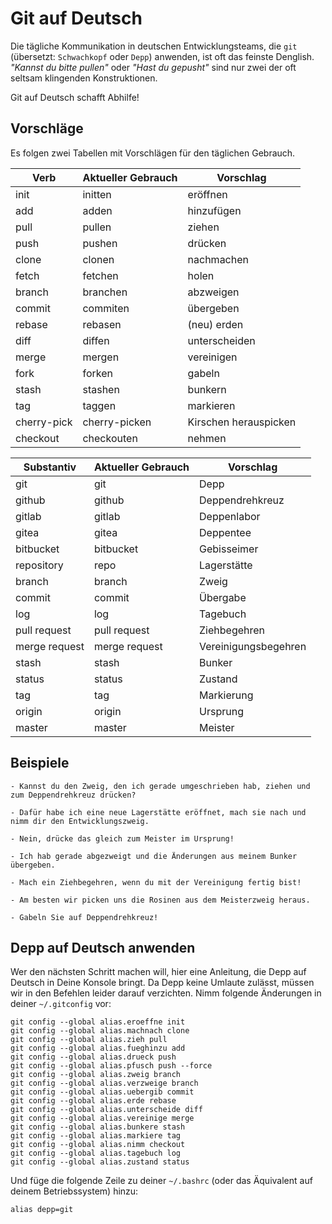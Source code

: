 # Git auf Deutsch

Die tägliche Kommunikation in deutschen Entwicklungsteams, die `git`
(übersetzt: `Schwachkopf` oder `Depp`) anwenden, ist oft das feinste Denglish.
_"Kannst du bitte pullen"_ oder _"Hast du gepusht"_ sind nur zwei
der oft seltsam klingenden Konstruktionen.

Git auf Deutsch schafft Abhilfe!

## Vorschläge

Es folgen zwei Tabellen mit Vorschlägen für den täglichen Gebrauch.

| Verb        | Aktueller Gebrauch | Vorschlag             |
|-------------|--------------------|-----------------------|
| init        | initten            | eröffnen              |
| add         | adden              | hinzufügen            |
| pull        | pullen             | ziehen                |
| push        | pushen             | drücken               |
| clone       | clonen             | nachmachen            |
| fetch       | fetchen            | holen                 |
| branch      | branchen           | abzweigen             |
| commit      | commiten           | übergeben             |
| rebase      | rebasen            | (neu) erden           |
| diff        | diffen             | unterscheiden         |
| merge       | mergen             | vereinigen            |
| fork        | forken             | gabeln                |
| stash       | stashen            | bunkern               |
| tag         | taggen             | markieren             |
| cherry-pick | cherry-picken      | Kirschen herauspicken  |
| checkout    | checkouten         | nehmen                |

| Substantiv    | Aktueller Gebrauch | Vorschlag            |
|---------------|--------------------|----------------------|
| git           | git                | Depp                 |
| github        | github             | Deppendrehkreuz      |
| gitlab        | gitlab             | Deppenlabor          |
| gitea         | gitea              | Deppentee                
| bitbucket     | bitbucket          | Gebisseimer          |
| repository    | repo               | Lagerstätte          |
| branch        | branch             | Zweig                |
| commit        | commit             | Übergabe             |
| log           | log                | Tagebuch             |
| pull request  | pull request       | Ziehbegehren         |
| merge request | merge request      | Vereinigungsbegehren |
| stash         | stash              | Bunker               |
| status        | status             | Zustand              |
| tag           | tag                | Markierung           |
| origin        | origin             | Ursprung             |
| master        | master             | Meister              |

## Beispiele

    - Kannst du den Zweig, den ich gerade umgeschrieben hab, ziehen und zum Deppendrehkreuz drücken?

    - Dafür habe ich eine neue Lagerstätte eröffnet, mach sie nach und nimm dir den Entwicklungszweig.

    - Nein, drücke das gleich zum Meister im Ursprung!

    - Ich hab gerade abgezweigt und die Änderungen aus meinem Bunker übergeben.

    - Mach ein Ziehbegehren, wenn du mit der Vereinigung fertig bist!

    - Am besten wir picken uns die Rosinen aus dem Meisterzweig heraus.

    - Gabeln Sie auf Deppendrehkreuz!

## Depp auf Deutsch anwenden

Wer den nächsten Schritt machen will, hier eine Anleitung, die Depp auf Deutsch in Deine Konsole bringt. Da Depp keine Umlaute zulässt, müssen wir in den Befehlen leider darauf verzichten. Nimm folgende Änderungen in deiner `~/.gitconfig` vor:

    git config --global alias.eroeffne init
    git config --global alias.machnach clone
    git config --global alias.zieh pull
    git config --global alias.fueghinzu add
    git config --global alias.drueck push
    git config --global alias.pfusch push --force
    git config --global alias.zweig branch
    git config --global alias.verzweige branch
    git config --global alias.uebergib commit
    git config --global alias.erde rebase
    git config --global alias.unterscheide diff
    git config --global alias.vereinige merge
    git config --global alias.bunkere stash
    git config --global alias.markiere tag
    git config --global alias.nimm checkout
    git config --global alias.tagebuch log
    git config --global alias.zustand status

Und füge die folgende Zeile zu deiner `~/.bashrc` (oder das Äquivalent auf deinem Betriebssystem) hinzu:

    alias depp=git
